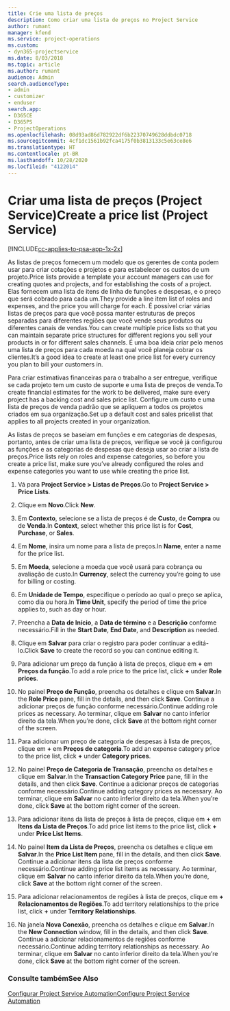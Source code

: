 ```yaml
---
title: Crie uma lista de preços
description: Como criar uma lista de preços no Project Service
author: rumant
manager: kfend
ms.service: project-operations
ms.custom:
- dyn365-projectservice
ms.date: 8/03/2018
ms.topic: article
ms.author: rumant
audience: Admin
search.audienceType:
- admin
- customizer
- enduser
search.app:
- D365CE
- D365PS
- ProjectOperations
ms.openlocfilehash: 08d93ad86d782922df6b22370749628ddbdc0718
ms.sourcegitcommit: 4cf1dc1561b92fca4175f0b3813133c5e63ce8e6
ms.translationtype: HT
ms.contentlocale: pt-BR
ms.lasthandoff: 10/28/2020
ms.locfileid: "4122014"
---
```

# <a name="create-a-price-list-project-service"></a><span data-ttu-id="ca051-103">Criar uma lista de preços (Project Service)</span><span class="sxs-lookup"><span data-stu-id="ca051-103">Create a price list (Project Service)</span></span>

[!INCLUDE[cc-applies-to-psa-app-1x-2x](../includes/cc-applies-to-psa-app-1x-2x.md)]

<span data-ttu-id="ca051-104">As listas de preços fornecem um modelo que os gerentes de conta podem usar para criar cotações e projetos e para estabelecer os custos de um projeto.</span><span class="sxs-lookup"><span data-stu-id="ca051-104">Price lists provide a template your account managers can use for creating quotes and projects, and for establishing the costs of a project.</span></span> <span data-ttu-id="ca051-105">Elas fornecem uma lista de itens de linha de funções e despesas, e o preço que será cobrado para cada um.</span><span class="sxs-lookup"><span data-stu-id="ca051-105">They provide a line item list of roles and expenses, and the price you will charge for each.</span></span> <span data-ttu-id="ca051-106">É possível criar várias listas de preços para que você possa manter estruturas de preços separadas para diferentes regiões que você vende seus produtos ou diferentes canais de vendas.</span><span class="sxs-lookup"><span data-stu-id="ca051-106">You can create multiple price lists so that you can maintain separate price structures for different regions you sell your products in or for different sales channels.</span></span> <span data-ttu-id="ca051-107">É uma boa ideia criar pelo menos uma lista de preços para cada moeda na qual você planeja cobrar os clientes.</span><span class="sxs-lookup"><span data-stu-id="ca051-107">It’s a good idea to create at least one price list for every currency you plan to bill your customers in.</span></span>  
  
<span data-ttu-id="ca051-108">Para criar estimativas financeiras para o trabalho a ser entregue, verifique se cada projeto tem um custo de suporte e uma lista de preços de venda.</span><span class="sxs-lookup"><span data-stu-id="ca051-108">To create financial estimates for the work to be delivered, make sure every project has a backing cost and sales price list.</span></span> <span data-ttu-id="ca051-109">Configure um custo e uma lista de preços de venda padrão que se apliquem a todos os projetos criados em sua organização.</span><span class="sxs-lookup"><span data-stu-id="ca051-109">Set up a default cost and sales pricelist that applies to all projects created in your organization.</span></span>  
  
<span data-ttu-id="ca051-110">As listas de preços se baseiam em funções e em categorias de despesas, portanto, antes de criar uma lista de preços, verifique se você já configurou as funções e as categorias de despesas que deseja usar ao criar a lista de preços.</span><span class="sxs-lookup"><span data-stu-id="ca051-110">Price lists rely on roles and expense categories, so before you create a price list, make sure you’ve already configured the roles and expense categories you want to use while creating the price list.</span></span>  
  
1.  <span data-ttu-id="ca051-111">Vá para **Project Service > Listas de Preços**.</span><span class="sxs-lookup"><span data-stu-id="ca051-111">Go to **Project Service > Price Lists**.</span></span>  
  
2.  <span data-ttu-id="ca051-112">Clique em **Novo**.</span><span class="sxs-lookup"><span data-stu-id="ca051-112">Click **New**.</span></span>  
  
3.  <span data-ttu-id="ca051-113">Em **Contexto**, selecione se a lista de preços é de **Custo**, de **Compra** ou de **Venda**.</span><span class="sxs-lookup"><span data-stu-id="ca051-113">In **Context**, select whether this price list is for **Cost**, **Purchase**, or **Sales**.</span></span>  
  
4.  <span data-ttu-id="ca051-114">Em **Nome**, insira um nome para a lista de preços.</span><span class="sxs-lookup"><span data-stu-id="ca051-114">In **Name**, enter a name for the price list.</span></span>  
  
5.  <span data-ttu-id="ca051-115">Em **Moeda**, selecione a moeda que você usará para cobrança ou avaliação de custo.</span><span class="sxs-lookup"><span data-stu-id="ca051-115">In **Currency**, select the currency you’re going to use for billing or costing.</span></span>  
  
6.  <span data-ttu-id="ca051-116">Em **Unidade de Tempo**, especifique o período ao qual o preço se aplica, como dia ou hora.</span><span class="sxs-lookup"><span data-stu-id="ca051-116">In **Time Unit**, specify the period of time the price applies to, such as day or hour.</span></span>  
  
7.  <span data-ttu-id="ca051-117">Preencha a **Data de Início**, a **Data de término** e a **Descrição** conforme necessário.</span><span class="sxs-lookup"><span data-stu-id="ca051-117">Fill in the **Start Date**, **End Date**, and **Description** as needed.</span></span>  
  
8.  <span data-ttu-id="ca051-118">Clique em **Salvar** para criar o registro para poder continuar a editá-lo.</span><span class="sxs-lookup"><span data-stu-id="ca051-118">Click **Save** to create the record so you can continue editing it.</span></span>  
  
9. <span data-ttu-id="ca051-119">Para adicionar um preço da função à lista de preços, clique em **+** em **Preços da função**.</span><span class="sxs-lookup"><span data-stu-id="ca051-119">To add a role price to the price list, click **+** under **Role prices**.</span></span>  
  
10. <span data-ttu-id="ca051-120">No painel **Preço de Função**, preencha os detalhes e clique em **Salvar**.</span><span class="sxs-lookup"><span data-stu-id="ca051-120">In the **Role Price** pane, fill in the details, and then click **Save**.</span></span> <span data-ttu-id="ca051-121">Continue a adicionar preços de função conforme necessário.</span><span class="sxs-lookup"><span data-stu-id="ca051-121">Continue adding role prices as necessary.</span></span> <span data-ttu-id="ca051-122">Ao terminar, clique em **Salvar** no canto inferior direito da tela.</span><span class="sxs-lookup"><span data-stu-id="ca051-122">When you’re done, click **Save** at the bottom right corner of the screen.</span></span>  
  
11. <span data-ttu-id="ca051-123">Para adicionar um preço de categoria de despesas à lista de preços, clique em **+** em **Preços de categoria**.</span><span class="sxs-lookup"><span data-stu-id="ca051-123">To add an expense category price to the price list, click **+** under **Category prices**.</span></span>  
  
12. <span data-ttu-id="ca051-124">No painel **Preço de Categoria de Transação**, preencha os detalhes e clique em **Salvar**.</span><span class="sxs-lookup"><span data-stu-id="ca051-124">In the **Transaction Category Price** pane, fill in the details, and then click **Save**.</span></span> <span data-ttu-id="ca051-125">Continue a adicionar preços de categorias conforme necessário.</span><span class="sxs-lookup"><span data-stu-id="ca051-125">Continue adding category prices as necessary.</span></span> <span data-ttu-id="ca051-126">Ao terminar, clique em **Salvar** no canto inferior direito da tela.</span><span class="sxs-lookup"><span data-stu-id="ca051-126">When you’re done, click **Save** at the bottom right corner of the screen.</span></span>  
  
13. <span data-ttu-id="ca051-127">Para adicionar itens da lista de preços à lista de preços, clique em **+** em **Itens da Lista de Preços**.</span><span class="sxs-lookup"><span data-stu-id="ca051-127">To add price list items to the price list, click **+** under **Price List Items**.</span></span>  
  
14. <span data-ttu-id="ca051-128">No painel **Item da Lista de Preços**, preencha os detalhes e clique em **Salvar**.</span><span class="sxs-lookup"><span data-stu-id="ca051-128">In the **Price List Item** pane, fill in the details, and then click **Save**.</span></span> <span data-ttu-id="ca051-129">Continue a adicionar itens da lista de preços conforme necessário.</span><span class="sxs-lookup"><span data-stu-id="ca051-129">Continue adding price list items as necessary.</span></span> <span data-ttu-id="ca051-130">Ao terminar, clique em **Salvar** no canto inferior direito da tela.</span><span class="sxs-lookup"><span data-stu-id="ca051-130">When you’re done, click **Save** at the bottom right corner of the screen.</span></span>  
  
15. <span data-ttu-id="ca051-131">Para adicionar relacionamentos de regiões à lista de preços, clique em **+** **Relacionamentos de Regiões**.</span><span class="sxs-lookup"><span data-stu-id="ca051-131">To add territory relationships to the price list, click **+** under **Territory Relationships**.</span></span>  
  
16. <span data-ttu-id="ca051-132">Na janela **Nova Conexão**, preencha os detalhes e clique em **Salvar**.</span><span class="sxs-lookup"><span data-stu-id="ca051-132">In the **New Connection** window, fill in the details, and then click **Save**.</span></span> <span data-ttu-id="ca051-133">Continue a adicionar relacionamentos de regiões conforme necessário.</span><span class="sxs-lookup"><span data-stu-id="ca051-133">Continue adding territory relationships as necessary.</span></span> <span data-ttu-id="ca051-134">Ao terminar, clique em **Salvar** no canto inferior direito da tela.</span><span class="sxs-lookup"><span data-stu-id="ca051-134">When you’re done, click **Save** at the bottom right corner of the screen.</span></span>  
  
### <a name="see-also"></a><span data-ttu-id="ca051-135">Consulte também</span><span class="sxs-lookup"><span data-stu-id="ca051-135">See Also</span></span>  
 [<span data-ttu-id="ca051-136">Configurar Project Service Automation</span><span class="sxs-lookup"><span data-stu-id="ca051-136">Configure Project Service Automation</span></span>](../psa/configure.md)
